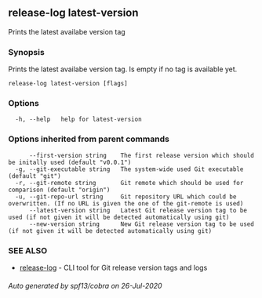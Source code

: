 ## release-log latest-version

Prints the latest availabe version tag

### Synopsis

Prints the latest availabe version tag. Is empty if no tag is available yet.

```
release-log latest-version [flags]
```

### Options

```
  -h, --help   help for latest-version
```

### Options inherited from parent commands

```
      --first-version string    The first release version which should be initally used (default "v0.0.1")
  -g, --git-executable string   The system-wide used Git executable (default "git")
  -r, --git-remote string       Git remote which should be used for comparison (default "origin")
  -u, --git-repo-url string     Git repository URL which could be overwritten. (If no URL is given the one of the git-remote is used)
      --latest-version string   Latest Git release version tag to be used (if not given it will be detected automatically using git)
      --new-version string      New Git release version tag to be used (if not given it will be detected automatically using git)
```

### SEE ALSO

* [release-log](release-log.md)	 - CLI tool for Git release version tags and logs

###### Auto generated by spf13/cobra on 26-Jul-2020
